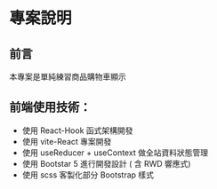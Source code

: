 # 專案說明

## 前言
本專案是單純練習商品購物車顯示

## 前端使用技術：
- 使用 React-Hook 函式架構開發
- 使用 vite-React 專案開發
- 使用 useReducer + useContext 做全站資料狀態管理
- 使用 Bootstar 5 進行開發設計 ( 含 RWD 響應式)
- 使用 scss 客製化部分 Bootstrap 樣式